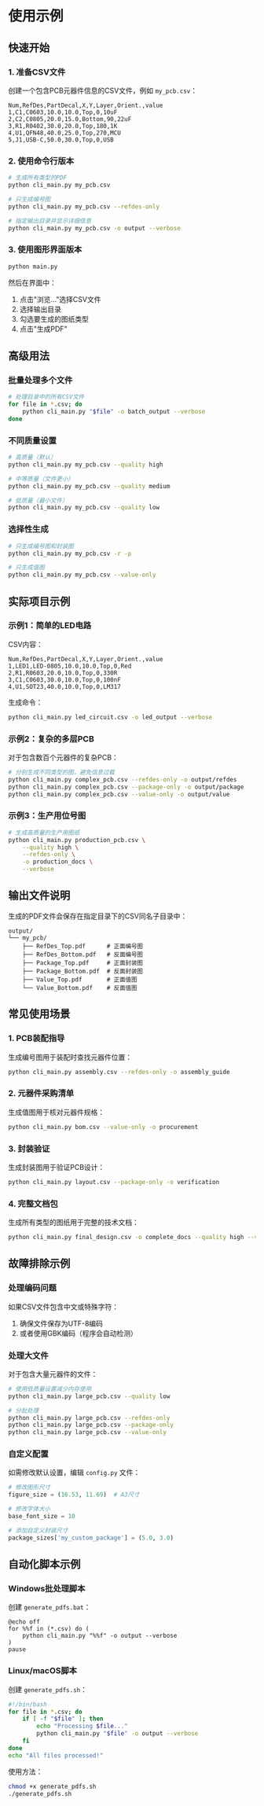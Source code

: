 # 使用示例

## 快速开始

### 1. 准备CSV文件

创建一个包含PCB元器件信息的CSV文件，例如 `my_pcb.csv`：

```csv
Num,RefDes,PartDecal,X,Y,Layer,Orient.,value
1,C1,C0603,10.0,10.0,Top,0,10uF
2,C2,C0805,20.0,15.0,Bottom,90,22uF
3,R1,R0402,30.0,20.0,Top,180,1K
4,U1,QFN48,40.0,25.0,Top,270,MCU
5,J1,USB-C,50.0,30.0,Top,0,USB
```

### 2. 使用命令行版本

```bash
# 生成所有类型的PDF
python cli_main.py my_pcb.csv

# 只生成编号图
python cli_main.py my_pcb.csv --refdes-only

# 指定输出目录并显示详细信息
python cli_main.py my_pcb.csv -o output --verbose
```

### 3. 使用图形界面版本

```bash
python main.py
```

然后在界面中：
1. 点击"浏览..."选择CSV文件
2. 选择输出目录
3. 勾选要生成的图纸类型
4. 点击"生成PDF"

## 高级用法

### 批量处理多个文件

```bash
# 处理目录中的所有CSV文件
for file in *.csv; do
    python cli_main.py "$file" -o batch_output --verbose
done
```

### 不同质量设置

```bash
# 高质量（默认）
python cli_main.py my_pcb.csv --quality high

# 中等质量（文件更小）
python cli_main.py my_pcb.csv --quality medium

# 低质量（最小文件）
python cli_main.py my_pcb.csv --quality low
```

### 选择性生成

```bash
# 只生成编号图和封装图
python cli_main.py my_pcb.csv -r -p

# 只生成值图
python cli_main.py my_pcb.csv --value-only
```

## 实际项目示例

### 示例1：简单的LED电路

CSV内容：
```csv
Num,RefDes,PartDecal,X,Y,Layer,Orient.,value
1,LED1,LED-0805,10.0,10.0,Top,0,Red
2,R1,R0603,20.0,10.0,Top,0,330R
3,C1,C0603,30.0,10.0,Top,0,100nF
4,U1,SOT23,40.0,10.0,Top,0,LM317
```

生成命令：
```bash
python cli_main.py led_circuit.csv -o led_output --verbose
```

### 示例2：复杂的多层PCB

对于包含数百个元器件的复杂PCB：

```bash
# 分别生成不同类型的图，避免信息过载
python cli_main.py complex_pcb.csv --refdes-only -o output/refdes
python cli_main.py complex_pcb.csv --package-only -o output/package  
python cli_main.py complex_pcb.csv --value-only -o output/value
```

### 示例3：生产用位号图

```bash
# 生成高质量的生产用图纸
python cli_main.py production_pcb.csv \
    --quality high \
    --refdes-only \
    -o production_docs \
    --verbose
```

## 输出文件说明

生成的PDF文件会保存在指定目录下的CSV同名子目录中：

```
output/
└── my_pcb/
    ├── RefDes_Top.pdf      # 正面编号图
    ├── RefDes_Bottom.pdf   # 反面编号图
    ├── Package_Top.pdf     # 正面封装图
    ├── Package_Bottom.pdf  # 反面封装图
    ├── Value_Top.pdf       # 正面值图
    └── Value_Bottom.pdf    # 反面值图
```

## 常见使用场景

### 1. PCB装配指导

生成编号图用于装配时查找元器件位置：
```bash
python cli_main.py assembly.csv --refdes-only -o assembly_guide
```

### 2. 元器件采购清单

生成值图用于核对元器件规格：
```bash
python cli_main.py bom.csv --value-only -o procurement
```

### 3. 封装验证

生成封装图用于验证PCB设计：
```bash
python cli_main.py layout.csv --package-only -o verification
```

### 4. 完整文档包

生成所有类型的图纸用于完整的技术文档：
```bash
python cli_main.py final_design.csv -o complete_docs --quality high --verbose
```

## 故障排除示例

### 处理编码问题

如果CSV文件包含中文或特殊字符：

1. 确保文件保存为UTF-8编码
2. 或者使用GBK编码（程序会自动检测）

### 处理大文件

对于包含大量元器件的文件：

```bash
# 使用低质量设置减少内存使用
python cli_main.py large_pcb.csv --quality low

# 分批处理
python cli_main.py large_pcb.csv --refdes-only
python cli_main.py large_pcb.csv --package-only
python cli_main.py large_pcb.csv --value-only
```

### 自定义配置

如需修改默认设置，编辑 `config.py` 文件：

```python
# 修改图形尺寸
figure_size = (16.53, 11.69)  # A3尺寸

# 修改字体大小
base_font_size = 10

# 添加自定义封装尺寸
package_sizes['my_custom_package'] = (5.0, 3.0)
```

## 自动化脚本示例

### Windows批处理脚本

创建 `generate_pdfs.bat`：
```batch
@echo off
for %%f in (*.csv) do (
    python cli_main.py "%%f" -o output --verbose
)
pause
```

### Linux/macOS脚本

创建 `generate_pdfs.sh`：
```bash
#!/bin/bash
for file in *.csv; do
    if [ -f "$file" ]; then
        echo "Processing $file..."
        python cli_main.py "$file" -o output --verbose
    fi
done
echo "All files processed!"
```

使用方法：
```bash
chmod +x generate_pdfs.sh
./generate_pdfs.sh
```
